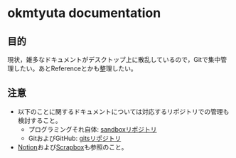 # okmtyuta documentation

## 目的
現状，雑多なドキュメントがデスクトップ上に散乱しているので，Gitで集中管理したい。あとReferenceとかも整理したい。

## 注意
- 以下のことに関するドキュメントについては対応するリポジトリでの管理も検討すること。
  - プログラミングそれ自体: [sandboxリポジトリ](https://github.com/okmtyuta/sandbox)
  - GitおよびGitHub: [gitsリポジトリ](https://github.com/okmtyuta/gits)
- [Notion](https://www.notion.so/Personal-Home-3c5cfba6571b436c8d15f5cdf0ce98f4)および[Scrapbox](https://scrapbox.io/okmtyuta-21186623/)も参照のこと。